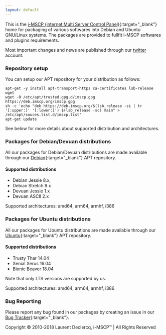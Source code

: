 ```yaml
---
layout: default
---
```

This is the [i-MSCP (internet Multi Server Control Panel)](https://i-mscp.net){:target="_blank"} home
for packaging of various softwares into Debian and Ubuntu GNU/Linux systems. The
packages are provided to fullfit i-MSCP softwares and plugins requirements.

Most important changes and news are published through our
[twitter](https://twitter.com/debimscporg) account.

### Repository setup

You can setup our APT repository for your distribution as follows:

```shell
apt-get -y install apt-transport-https ca-certificates lsb-release wget
wget -O /etc/apt/trusted.gpg.d/imscp.gpg https://deb.imscp.org/imscp.gpg
sh -c 'echo "deb https://deb.imscp.org/$(lsb_release -si | tr '[:upper:]' '[:lower:]') $(lsb_release -sc) main" > /etc/apt/souces.list.d/imscp.list'
apt-get update
```

See below for more details about supported distribution and architectures.

### Packages for Debian/Devuan distributions

All our packages for Debian/Devuan distributions are made available through our
[Debian](https://deb.imscp.org/debian){:target="_blank"} APT repository.

#### Supported distributions

- Debian Jessie 8.x,
- Debian Stretch 9.x
- Devuan Jessie 1.x
- Devuan ASCII 2.x

Supported architectures: amd64, arm64, armhf, i386

### Packages for Ubuntu distributions

All our packages for Ubuntu distributions are made available through our
[Ubuntu](https://deb.imscp.org/ubuntu){:target="_blank"} APT repository.

#### Supported distributions

- Trusty Thar 14.04
- Xenial Xerus 16.04
- Bionic Beaver 18.04

Note that only LTS versions are supported by us.

Supported architectures: amd64, arm64, armhf, i386

### Bug Reporting

Please report any bug found in our packages by creating an issue in our [Bug Tracker](https://youtrack.i-mscp.net/){:target="_blank"}.

<div class="copyright">Copyright © 2010-2018 Laurent Declercq, i-MSCP™ | All Rights Reserved</div>

